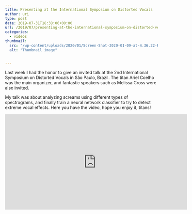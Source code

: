 ```yaml
---
title: Presenting at the International Symposium on Distorted Vocals
author: uri
type: post
date: 2019-07-31T18:38:06+00:00
url: /2019/07/presenting-at-the-international-symposium-on-distorted-vocals/
categories:
  - vídeos
thumbnail:
  src: "/wp-content/uploads/2020/01/Screen-Shot-2020-01-09-at-4.36.22-PM-500x153.png"
  alt: "Thumbnail image"


---
```

Last week I had the honor to give an invited talk at the 2nd International Symposium on Distorted Vocals in São Paulo, Brazil. The titan Ariel Coelho was the main organizer, and fantastic speakers such as Melissa Cross were also invited.

My talk was about analyzing screams using different types of spectrograms, and finally train a neural network classifier to try to detect extreme vocal effects. Here you have the video, hope you enjoy it, titans!

<iframe width="600" height="315" src="https://www.youtube.com/embed/iAC8Z74cb40" frameborder="0" allow="accelerometer; autoplay; encrypted-media; gyroscope; picture-in-picture" allowfullscreen></iframe>
